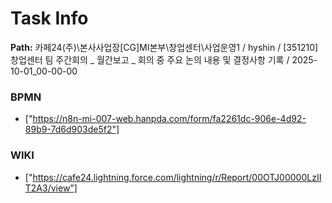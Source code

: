 # Task Info

**Path:** 카페24(주)\본사사업장\[CG]MI본부\창업센터\사업운영1 / hyshin / [351210] 창업센터 팀 주간회의 _ 월간보고 _ 회의 중 주요 논의 내용 및 결정사항 기록 / 2025-10-01_00-00-00

### BPMN
- ["https://n8n-mi-007-web.hanpda.com/form/fa2261dc-906e-4d92-89b9-7d6d903de5f2"]

### WIKI
- ["https://cafe24.lightning.force.com/lightning/r/Report/00OTJ00000LzIIT2A3/view"]

